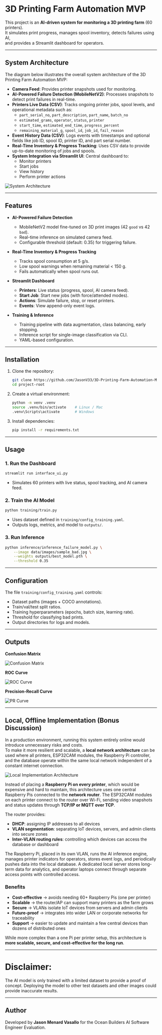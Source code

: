 # 3D Printing Farm Automation MVP

This project is an **AI-driven system for monitoring a 3D printing farm** (60 printers).  
It simulates print progress, manages spool inventory, detects failures using AI,  
and provides a Streamlit dashboard for operators.

---

## System Architecture

The diagram below illustrates the overall system architecture of the 3D Printing Farm Automation MVP:

- **Camera Feed**: Provides printer snapshots used for monitoring.
- **AI-Powered Failure Detection (MobileNetV2)**: Processes snapshots to detect print failures in real-time.
- **Printers Live Data (CSV)**: Tracks ongoing printer jobs, spool levels, and operational metadata such as:
  - `part_serial_no`, `part_description`, `part_name`, `batch_no`
  - `estimated_grams`, `operator`, `status`, `printer`
  - `start_time`, `estimated_end_time`, `progress_percent`
  - `remaining_material_g`, `spool_id`, `job_id`, `fail_reason`
- **Event History Data (CSV)**: Logs events with timestamps and optional fields like job ID, spool ID, printer ID, and part serial number.
- **Real-Time Inventory & Progress Tracking**: Uses CSV data to provide up-to-date monitoring of jobs and spools.
- **System Integration via Streamlit UI**: Central dashboard to:
  - Monitor printers
  - Start jobs
  - View history
  - Perform printer actions

![System Architecture](system_architecture.png)

---

## Features

- **AI-Powered Failure Detection**
  - MobileNetV2 model fine-tuned on 3D print images (42 `good` vs 42 `bad`).
  - Real-time inference on simulated camera feed.
  - Configurable threshold (default: 0.35) for triggering failure.

- **Real-Time Inventory & Progress Tracking**
  - Tracks spool consumption at 5 g/s.
  - Low spool warnings when remaining material < 150 g.
  - Fails automatically when spool runs out.

- **Streamlit Dashboard**
  - **Printers**: Live status (progress, spool, AI camera feed).
  - **Start Job**: Start new jobs (with force/attended modes).
  - **Actions**: Simulate failure, stop, or reset printers.
  - **Events**: View append-only event logs.

- **Training & Inference**
  - Training pipeline with data augmentation, class balancing, early stopping.
  - Inference script for single-image classification via CLI.
  - YAML-based configuration.

---

## Installation

1. Clone the repository:
   ```bash
   git clone https://github.com/JasonV33/3D-Printing-Farm-Automation-MVP
   cd project-root
   ```

2. Create a virtual environment:
   ```bash
   python -m venv .venv
   source .venv/bin/activate    # Linux / Mac
   .venv\Scripts\activate       # Windows
   ```

3. Install dependencies:
   ```bash
   pip install -r requirements.txt
   ```

---

## Usage

### 1. Run the Dashboard
```bash
streamlit run interface_ui.py
```
- Simulates 60 printers with live status, spool tracking, and AI camera feed.

### 2. Train the AI Model
```bash
python training/train.py
```
- Uses dataset defined in `training/config_training.yaml`.
- Outputs logs, metrics, and model to `outputs/`.

### 3. Run Inference
```bash
python inference/inference_failure_model.py \
    --image data/images/sample_bad.jpg \
    --weights outputs/best_model.pth \
    --threshold 0.35
```

---

## Configuration

The file `training/config_training.yaml` controls:
- Dataset paths (images + COCO annotations).
- Train/val/test split ratios.
- Training hyperparameters (epochs, batch size, learning rate).
- Threshold for classifying bad prints.
- Output directories for logs and models.

---

## Outputs

**Confusion Matrix**

![Confusion Matrix](outputs/confusion_matrix.png)

**ROC Curve**

![ROC Curve](outputs/roc_curve.png)

**Precision-Recall Curve**

![PR Curve](outputs/precision_recall_curve.png)

---

## Local, Offline Implementation (Bonus Discussion)

In a production environment, running this system entirely online would introduce unnecessary risks and costs.  
To make it more resilient and scalable, a **local network architecture** can be used where all printers, ESP32CAM modules, the Raspberry Pi controller, and the database operate within the same local network independent of a constant internet connection.

![Local Implementation Architecture](local_implementation.png)

Instead of placing a **Raspberry Pi on every printer**, which would be expensive and hard to maintain, this architecture uses one central Raspberry Pis connected to the **network router**. The ESP32CAM modules on each printer connect to the router over Wi-Fi, sending video snapshots and status updates through **TCP/IP or MQTT over TCP**.

The router provides:
- **DHCP**: assigning IP addresses to all devices  
- **VLAN segmentation**: separating IoT devices, servers, and admin clients into secure zones  
- **Inter-VLAN routing rules**: controlling which devices can access the database or dashboard  

The Raspberry Pi, placed in its own VLAN, runs the AI inference engine, manages printer indicators for operators, stores event logs, and periodically pushes data into the local database. A dedicated local server stores long-term data for analytics, and operator laptops connect through separate access points with controlled access.

### Benefits
- **Cost-effective** -> avoids needing 60+ Raspberry Pis (one per printer)  
- **Scalable** -> the router/AP can support many printers as the farm grows  
- **Secure** -> VLANs isolate IoT devices from servers and admin clients  
- **Future-proof** -> integrates into wider LAN or corporate networks for traceability  
- **Support** -> easier to update and maintain a few central devices than dozens of distributed ones  

While more complex than a one Pi per printer setup, this architecture is **more scalable, secure, and cost-effective for the long run**.

---

# Disclaimer:
The AI model is only trained with a limited dataset to provide a proof of concept. Deploying the model to other test datasets and other images could provide inaccurate results.

---

## Author

Developed by **Jason Menard Vasallo** for the Ocean Builders AI Software Engineer Evaluation.
